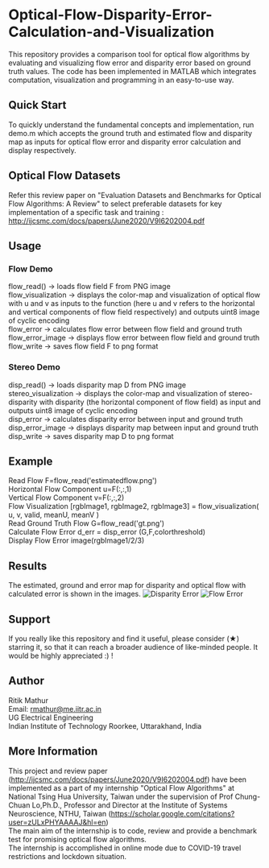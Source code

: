 # Optical-Flow-Disparity-Error-Calculation-and-Visualization
This repository provides a comparison tool for optical flow algorithms by evaluating and visualizing flow error and disparity error based on ground truth values.
The code has been implemented in MATLAB which integrates computation, visualization and programming in an easy-to-use way.
## Quick Start
To quickly understand the fundamental concepts and implementation, run demo.m which accepts the ground truth and estimated flow and disparity map as inputs for optical flow error and disparity error calculation and display respectively.
## Optical Flow Datasets
Refer this review paper on "Evaluation Datasets and Benchmarks for Optical Flow Algorithms: A Review" to select preferable datasets for key implementation of a specific task and training : http://ijcsmc.com/docs/papers/June2020/V9I6202004.pdf
## Usage
### Flow Demo
flow_read() → loads flow field F from PNG image <br>
flow_visualization → displays the color-map and visualization of
optical flow with u and v as inputs to the function (here u and v
refers to the horizontal and vertical components of flow field
respectively) and outputs uint8 image of cyclic encoding<br>
flow_error → calculates flow error between flow field and ground
truth<br>
flow_error_image → displays flow error between flow field and
ground truth<br>
flow_write → saves flow field F to png format<br>
### Stereo Demo
disp_read() → loads disparity map D from PNG image<br>
stereo_visualization → displays the color-map and visualization of
stereo-disparity with disparity (the horizontal component of flow
field) as input and outputs uint8 image of cyclic encoding<br>
disp_error → calculates disparity error between input and ground
truth<br>
disp_error_image → displays disparity map between input and
ground truth<br>
disp_write → saves disparity map D to png format<br>
## Example
Read Flow F=flow_read('estimatedflow.png') <br>
Horizontal Flow Component u=F(:,:,1)<br>
Vertical Flow Component v=F(:,:,2)<br>
Flow Visualization [rgbImage1, rgbImage2, rgbImage3] = flow_visualization( u, v, valid, meanU, meanV )<br>
Read Ground Truth Flow G=flow_read('gt.png')<br>
Calculate Flow Error d_err = disp_error (G,F,colorthreshold)<br>
Display Flow Error image(rgbImage1/2/3)<br>
## Results
The estimated, ground and error map for disparity and optical flow with calculated error is shown in the images.
![Disparity Error](https://github.com/RitikMathur04/Optical-Flow-Disparity-Error-Calculation-and-Visualization/blob/master/images/1.png)
![Flow Error](https://github.com/RitikMathur04/Optical-Flow-Disparity-Error-Calculation-and-Visualization/blob/master/images/2.png)
## Support 
If you really like this repository and find it useful, please consider (★) starring it, so that it can reach a broader audience of like-minded people. It would be highly appreciated :) !
## Author
Ritik Mathur<br>
Email: rmathur@me.iitr.ac.in <br>
UG Electrical Engineering<br>
Indian Institute of Technology Roorkee, Uttarakhand, India<br>
## More Information
This project and review paper (http://ijcsmc.com/docs/papers/June2020/V9I6202004.pdf) have been implemented as a part of my internship "Optical Flow Algorithms" at National Tsing Hua University, Taiwan under the supervision of Prof Chung-Chuan Lo,Ph.D., Professor and Director at the Institute of Systems Neuroscience, NTHU, Taiwan (https://scholar.google.com/citations?user=zULxPHYAAAAJ&hl=en)<br>
The main aim of the internship is to code, review and provide a benchmark test for promising optical flow algorithms.<br>
The internship is accomplished in online mode due to COVID-19 travel restrictions and lockdown situation.<br>
